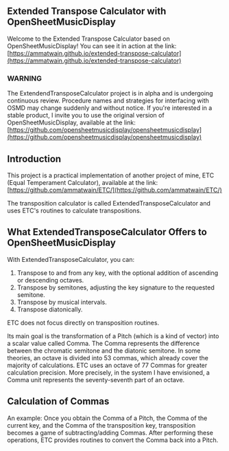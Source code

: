 ## Extended Transpose Calculator with OpenSheetMusicDisplay
Welcome to the Extended Transpose Calculator based on OpenSheetMusicDisplay!
You can see it in action at the link:
[https://ammatwain.github.io/extended-transpose-calculator](https://ammatwain.github.io/extended-transpose-calculator)

### WARNING
The ExtendendTransposeCalculator project is in alpha and is undergoing continuous review.
Procedure names and strategies for interfacing with OSMD may change suddenly and without notice.
If you're interested in a stable product, I invite you to use the original version of OpenSheetMusicDisplay,
available at the link:
[https://github.com/opensheetmusicdisplay/opensheetmusicdisplay](https://github.com/opensheetmusicdisplay/opensheetmusicdisplay)

## Introduction

This project is a practical implementation of another
project of mine, ETC (Equal Temperament Calculator),
available at the link:
[https://github.com/ammatwain/ETC/](https://github.com/ammatwain/ETC/)

The transposition calculator is called ExtendedTransposeCalculator and uses ETC's routines to calculate transpositions.

## What ExtendedTransposeCalculator Offers to OpenSheetMusicDisplay

With ExtendedTransposeCalculator, you can:
1. Transpose to and from any key, with the optional addition of ascending or descending octaves.
2. Transpose by semitones, adjusting the key signature to the requested semitone.
3. Transpose by musical intervals.
4. Transpose diatonically.

ETC does not focus directly on transposition routines.

Its main goal is the transformation of a Pitch (which is a kind of vector) into a scalar value called Comma.
The Comma represents the difference between the chromatic semitone and the diatonic semitone.
In some theories, an octave is divided into 53 commas, which already cover the majority of calculations.
ETC uses an octave of 77 Commas for greater calculation precision. More precisely,
in the system I have envisioned, a Comma unit represents the seventy-seventh part of an octave.

## Calculation of Commas

An example: Once you obtain the Comma of a Pitch, the Comma of the current key, and the Comma of the transposition key,
transposition becomes a game of subtracting/adding Commas.
After performing these operations, ETC provides routines to convert the Comma back into a Pitch.

